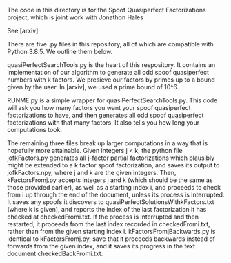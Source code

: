 The code in this directory is for the Spoof Quasiperfect Factorizations project, which is joint work with Jonathon Hales

See [arxiv]

There are five .py files in this repository, all of which are compatible with Python 3.8.5. We outline them below.

quasiPerfectSearchTools.py is the heart of this respository. It contains an implementation of our algorithm to generate all odd spoof quasiperfect numbers with k factors. We presieve our factors by primes up to a bound given by the user. In [arxiv], we used a prime bound of 10^6.

RUNME.py is a simple wrapper for quasiPerfectSearchTools.py. This code will ask you how many factors you want your spoof quasiperfect factorizations to have, and then generates all odd spoof quasiperfect factorizations with that many factors. It also tells you how long your computations took.

The remaining three files break up larger computations in a way that is hopefully more attainable. Given integers j < k, the python file jofkFactors.py generates all j-factor partial factorizations which plausibly might be extended to a k factor spoof factorization, and saves its output to jofkFactors.npy, where j and k are the given integers. Then, kFactorsFromj.py accepts integers j and k (which should be the same as those provided earlier), as well as a starting index i, and proceeds to check from i up through the end of the document, unless its process is interrupted. It saves any spoofs it discovers to quasiPerfectSolutionsWithkFactors.txt (where k is given), and reports the index of the last factorization it has checked at checkedFromi.txt. If the process is interrupted and then restarted, it proceeds from the last index recorded in checkedFromi.txt, rather than from the given starting index i. kFactorsFromjBackwards.py is identical to kFactorsFromj.py, save that it proceeds backwards instead of forwards from the given index, and it saves its progress in the text document checkedBackFromi.txt.
